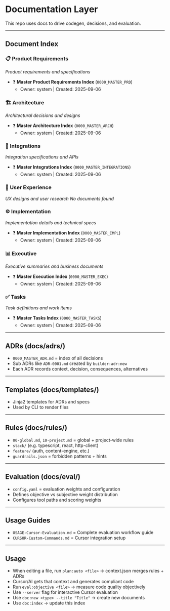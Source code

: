 # Documentation Layer

This repo uses docs to drive codegen, decisions, and evaluation.

---

## Document Index

### 📋 Product Requirements
*Product requirements and specifications*

- ❓ **Master Product Requirements Index** (`0000_MASTER_PRD`)
  - Owner: system | Created: 2025-09-06

### 🏗️ Architecture
*Architectural decisions and designs*

- ❓ **Master Architecture Index** (`0000_MASTER_ARCH`)
  - Owner: system | Created: 2025-09-06

### 🔗 Integrations
*Integration specifications and APIs*

- ❓ **Master Integrations Index** (`0000_MASTER_INTEGRATIONS`)
  - Owner: system | Created: 2025-09-06

### 🎨 User Experience
*UX designs and user research*
*No documents found*

### ⚙️ Implementation
*Implementation details and technical specs*

- ❓ **Master Implementation Index** (`0000_MASTER_IMPL`)
  - Owner: system | Created: 2025-09-06

### 📊 Executive
*Executive summaries and business documents*

- ❓ **Master Execution Index** (`0000_MASTER_EXEC`)
  - Owner: system | Created: 2025-09-06

### ✅ Tasks
*Task definitions and work items*

- ❓ **Master Tasks Index** (`0000_MASTER_TASKS`)
  - Owner: system | Created: 2025-09-06

---

## ADRs (docs/adrs/)
- `0000_MASTER_ADR.md` = index of all decisions
- Sub ADRs like `ADR-0001.md` created by `builder:adr:new`
- Each ADR records context, decision, consequences, alternatives

---

## Templates (docs/templates/)
- Jinja2 templates for ADRs and specs
- Used by CLI to render files

---

## Rules (docs/rules/)
- `00-global.md`, `10-project.md` = global + project-wide rules
- `stack/` (e.g. typescript, react, http-client)
- `feature/` (auth, content-engine, etc.)
- `guardrails.json` = forbidden patterns + hints

---

## Evaluation (docs/eval/)
- `config.yaml` = evaluation weights and configuration
- Defines objective vs subjective weight distribution
- Configures tool paths and scoring weights

---

## Usage Guides
- `USAGE-Cursor-Evaluation.md` = Complete evaluation workflow guide
- `CURSOR-Custom-Commands.md` = Cursor integration setup

---

## Usage
- When editing a file, run `plan:auto <file>` → context.json merges rules + ADRs  
- Cursor/AI gets that context and generates compliant code
- Run `eval:objective <file>` → measure code quality objectively
- Use `--server` flag for interactive Cursor evaluation
- Use `doc:new <type> --title "Title"` → create new documents
- Use `doc:index` → update this index

